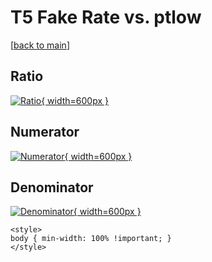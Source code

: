 # T5 Fake Rate vs. ptlow

[[back to main](./)]



## Ratio

[![Ratio](../mtv/var/T5_fakerate_ptlow.png){ width=600px }](../mtv/var/T5_fakerate_ptlow.pdf)

## Numerator

[![Numerator](../mtv/num/T5_fakerate_ptlow_num0.png){ width=600px }](../mtv/num/T5_fakerate_ptlow_num0.pdf)

## Denominator

[![Denominator](../mtv/den/T5_fakerate_ptlow_den.png){ width=600px }](../mtv/den/T5_fakerate_ptlow_den.pdf)


``` {=html}
<style>
body { min-width: 100% !important; }
</style>
```
